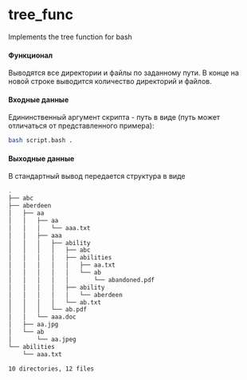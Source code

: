 # tree_func
Implements the tree function for bash

#### Функционал

Выводятся все директории и файлы по заданному пути. В конце на новой строке выводится количество директорий и файлов.

#### Входные данные

Едининственный аргумент скрипта - путь в виде (путь может отличаться от представленного примера):

```bash
bash script.bash .
```

#### Выходные данные

В стандартный вывод передается структура в виде

```bash
.
├── abc
├── aberdeen
│   ├── aa
│   │   ├── aa
│   │   │   └── aaa.txt
│   │   ├── aaa
│   │   │   ├── ability
│   │   │   │   ├── abc
│   │   │   │   ├── abilities
│   │   │   │   │   ├── aa.txt
│   │   │   │   │   └── ab
│   │   │   │   │       └── abandoned.pdf
│   │   │   │   ├── ability
│   │   │   │   │   └── aberdeen
│   │   │   │   └── ab.txt
│   │   │   └── ab.pdf
│   │   └── aaa.doc
│   ├── aa.jpg
│   └── ab
│       └── aa.jpeg
└── abilities
    └── aaa.txt

10 directories, 12 files
```
